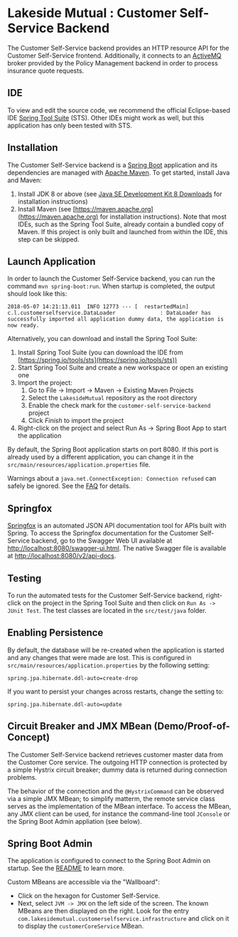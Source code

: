 # Lakeside Mutual : Customer Self-Service Backend

The Customer Self-Service backend provides an HTTP resource API for the Customer Self-Service frontend. Additionally, it connects
to an [ActiveMQ](http://activemq.apache.org/) broker provided by the Policy Management backend in order to process insurance quote
requests.

## IDE 

To view and edit the source code, we recommend the official Eclipse-based IDE [Spring Tool Suite](https://spring.io/tools/sts) (STS). Other IDEs might work as well, but this application has only been tested with STS.

## Installation

The Customer Self-Service backend is a [Spring Boot](https://projects.spring.io/spring-boot/) application and its dependencies are managed with [Apache Maven](https://maven.apache.org/). To get started, install Java and Maven:

1. Install JDK 8 or above (see [Java SE Development Kit 8 Downloads](http://www.oracle.com/technetwork/pt/java/javase/downloads/jdk8-downloads-2133151.html) for installation instructions)
2. Install Maven (see [https://maven.apache.org](https://maven.apache.org) for installation instructions). Note that most IDEs, such as the Spring Tool Suite, already contain a bundled copy of Maven. If this project is only built and launched from within the IDE, this step can be skipped.

## Launch Application

In order to launch the Customer Self-Service backend, you can run the command `mvn spring-boot:run`. When startup is completed, the output should look like this:

```
2018-05-07 14:21:13.011  INFO 12773 --- [  restartedMain] c.l.customerselfservice.DataLoader              : DataLoader has successfully imported all application dummy data, the application is now ready.
``` 

Alternatively, you can download and install the Spring Tool Suite: <!-- Above we say that we recommend STS as IDE, partial contradiction? -->

1. Install Spring Tool Suite (you can download the IDE from [https://spring.io/tools/sts](https://spring.io/tools/sts))
2. Start Spring Tool Suite and create a new workspace or open an existing one
3. Import the project:<br>
      1. Go to File -> Import -> Maven -> Existing Maven Projects
      2. Select the `LakesideMutual` repository as the root directory
      3. Enable the check mark for the `customer-self-service-backend` project
      4. Click *Finish* to import the project
4. Right-click on the project and select Run As -> Spring Boot App to start the application

By default, the Spring Boot application starts on port 8080. If this port is already used by a different application, you can change it in the 
`src/main/resources/application.properties` file.

Warnings about a `java.net.ConnectException: Connection refused` can safely be ignored. See the [FAQ](../FAQ.md#im-getting-a-connection-refused-connect-exception-on-startup) for details.

## Springfox
[Springfox](https://github.com/springfox/springfox) is an automated JSON API documentation tool for APIs built with Spring. To access the Springfox
documentation for the Customer Self-Service backend, go to the Swagger Web UI available at [http://localhost:8080/swagger-ui.html](http://localhost:8080/swagger-ui.html). The native Swagger file is available at [http://localhost:8080/v2/api-docs](http://localhost:8080/v2/api-docs).

## Testing
To run the automated tests for the Customer Self-Service backend, right-click on the project in the Spring Tool 
Suite and then click on `Run As -> JUnit Test`. The test classes are located in the `src/test/java` folder.

## Enabling Persistence
By default, the database will be re-created when the application is started and any changes that were made are lost. This is configured in `src/main/resources/application.properties` by the following setting:

```
spring.jpa.hibernate.ddl-auto=create-drop
```
If you want to persist your changes across restarts, change the setting to:
```
spring.jpa.hibernate.ddl-auto=update
```

<!-- ZIO 4 STX: pls review this text and the implementation. Feel free to revise. Thanks! -->

## Circuit Breaker and JMX MBean (Demo/Proof-of-Concept)
The Customer Self-Service backend retrieves customer master data from the Customer Core service. The outgoing HTTP connection is protected by a simple Hystrix circuit breaker; dummy data is returned during connection problems.

The behavior of the connection and the `@HystrixCommand` can be observed via a simple JMX MBean; to simplify matterm, the remote service class serves as the implementation of the MBean interface. To access the MBean, any JMX client can be used, for instance the command-line tool `JConsole` or the Spring Boot Admin appliation (see below).

## Spring Boot Admin
The application is configured to connect to the Spring Boot Admin on startup. See the [README](../spring-boot-admin/README.md#how-it-works) to learn more. 

Custom MBeans are accessible via the "Wallboard": 

* Click on the hexagon for Customer Self-Service. 
* Next,  select `JVM -> JMX` on the left side of the screen. The known MBeans are then displayed on the right. Look for the entry `com.lakesidemutual.customerselfservice.infrastructure` and click on it to display the `customerCoreService` MBean.
